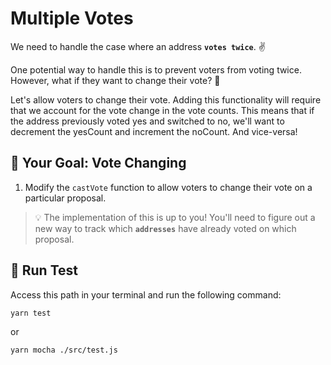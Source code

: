 # Multiple Votes

We need to handle the case where an address **`votes twice`**. ✌️

One potential way to handle this is to prevent voters from voting twice. However, what if they want to change their vote? 🤔

Let's allow voters to change their vote. Adding this functionality will require that we account for the vote change in the vote counts. This means that if the address previously voted yes and switched to no, we'll want to decrement the yesCount and increment the noCount. And vice-versa!

## 🏁 Your Goal: Vote Changing

1. Modify the `castVote` function to allow voters to change their vote on a particular proposal.

>💡 The implementation of this is up to you! You'll need to figure out a new way to track which **`addresses`** have already voted on which proposal.

## 🧪 Run Test

Access this path in your terminal and run the following command:

```bash
yarn test
```

or

```bash
yarn mocha ./src/test.js
```


